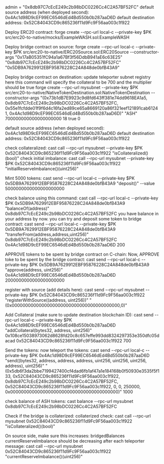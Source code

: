 admin = "0x8db97C7cEcE249c2b98bDC0226Cc4C2A57BF52FC"
default source address (when deployed second): 0x4Ac1d98D9cEF99EC6546dEd4Bd550b0b287aaD6D
default destination address: 0x52C84043CD9c865236f11d9Fc9F56aa003c1f922

Deploy ERC20 contract:
forge create --rpc-url local-c --private-key $PK src/erc20-to-native/mocks/ExampleWASH.sol:ExampleWASH

Deploy bridge contract on source:
forge create --rpc-url local-c --private-key $PK src/erc20-to-native/ERC20Source.sol:ERC20Source --constructor-args "0x17aB05351fC94a1a67Bf3f56DdbB941aE6c63E25" "0x8db97C7cEcE249c2b98bDC0226Cc4C2A57BF52FC" "0x5DB9A7629912EBF95876228C24A848de0bfB43A9"

Deploy bridge contract on destination: update teleporter subnet registry here
this command will specify the collateral to be 700 and the multiplier should be true
forge create --rpc-url mysubnet --private-key $PK src/erc20-to-native/NativeTokenDestination.sol:NativeTokenDestination --constructor-args "(0x73b1dB7E9923c9d8fd643ff381e74dd9618EA1a5, 0x8db97C7cEcE249c2b98bDC0226Cc4C2A57BF52FC, 0x55e1fcfdde01f9f6d4c16fa2ed89ce65a8669120a86f321eef121891cab61241, 0x4Ac1d98D9cEF99EC6546dEd4Bd550b0b287aaD6D)" "ASH" 700000000000000000000 18 true 0

default source address (when deployed second): 0x4Ac1d98D9cEF99EC6546dEd4Bd550b0b287aaD6D
default destination address: 0x52C84043CD9c865236f11d9Fc9F56aa003c1f922

check collateralized: cast call --rpc-url mysubnet --private-key $PK 0x52C84043CD9c865236f11d9Fc9F56aa003c1f922 "isCollateralized()(bool)"
check initial imbalance: cast call --rpc-url mysubnet --private-key $PK 0x52C84043CD9c865236f11d9Fc9F56aa003c1f922 "initialReserveImbalance()(uint256)"


Mint 5000 tokens:
cast send --rpc-url local-c --private-key $PK 0x5DB9A7629912EBF95876228C24A848de0bfB43A9 "deposit()" --value 5000000000000000000000

check balance using this command: cast call --rpc-url local-c --private-key $PK 0x5DB9A7629912EBF95876228C24A848de0bfB43A9 "balanceOf(address)" 0x8db97C7cEcE249c2b98bDC0226Cc4C2A57BF52FC
you have balance in your address by now. you can try and deposit some token to bridge contract: cast send --rpc-url local-c --private-key $PK 0x5DB9A7629912EBF95876228C24A848de0bfB43A9 "transferFrom(address,address,uint256)" 0x8db97C7cEcE249c2b98bDC0226Cc4C2A57BF52FC 0x4Ac1d98D9cEF99EC6546dEd4Bd550b0b287aaD6D 200


APPROVE tokens to be spent by bridge contract on C-chain:
Now, APPROVE toke to be spent by the bridge contract: cast send --rpc-url local-c --private-key $PK 0x5DB9A7629912EBF95876228C24A848de0bfB43A9 "approve(address, uint256)" 0x4Ac1d98D9cEF99EC6546dEd4Bd550b0b287aaD6D 2000000000000000000000


register with source (add details here): cast send --rpc-url mysubnet --private-key $PK 0x52C84043CD9c865236f11d9Fc9F56aa003c1f922 "registerWithSource((address, uint256))" "(0x0000000000000000000000000000000000000000,0)" 

Add Collateral (make sure to update destination blockchain ID):
cast send --rpc-url local-c --private-key $PK 0x4Ac1d98D9cEF99EC6546dEd4Bd550b0b287aaD6D "addCollateral(bytes32, address, uint256)" 0x108ce15038973062d8628fd20c8c657effe993dd8324297353e350dfc05dacad 0x52C84043CD9c865236f11d9Fc9F56aa003c1f922 700

Send the tokens:
now teleport the tokens: cast send --rpc-url local-c --private-key $PK 0x4Ac1d98D9cEF99EC6546dEd4Bd550b0b287aaD6D "send((bytes32, address, address, address, uint256, uint256, uint256, address), uint256)" "(0x5db6f3da2bbe7199427400cf4dad6fb1af47a1e184168b0f50930e3535f5f133, 0x52C84043CD9c865236f11d9Fc9F56aa003c1f922, 0x8db97C7cEcE249c2b98bDC0226Cc4C2A57BF52FC, 0x52C84043CD9c865236f11d9Fc9F56aa003c1f922, 0, 0, 250000, 0x0000000000000000000000000000000000000000)" 1000

check balance of ASH tokens: cast balance --rpc-url mysubnet 0x8db97C7cEcE249c2b98bDC0226Cc4C2A57BF52FC

Check if the bridge is collaterized:
collaterized check: cast call --rpc-url mysubnet 0x52C84043CD9c865236f11d9Fc9F56aa003c1f922 "isCollateralized()(bool)"

On source side, make sure this increases: bridgedBalances
currentReserveImbalance should be decreasing after each teleporter message: cast call --rpc-url mysubnet 0x52C84043CD9c865236f11d9Fc9F56aa003c1f922 "currentReserveImbalance()(uint256)"